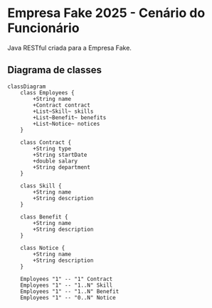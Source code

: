 # Empresa Fake 2025 - Cenário do Funcionário 
Java RESTful criada para a Empresa Fake.

## Diagrama de classes

```mermaid
classDiagram
    class Employees {
        +String name
        +Contract contract
        +List~Skill~ skills
        +List~Benefit~ benefits
        +List~Notice~ notices
    }

    class Contract {
        +String type
        +String startDate
        +double salary
        +String department
    }

    class Skill {
        +String name
        +String description
    }

    class Benefit {
        +String name
        +String description
    }

    class Notice {
        +String name
        +String description
    }

    Employees "1" -- "1" Contract 
    Employees "1" -- "1..N" Skill 
    Employees "1" -- "1..N" Benefit 
    Employees "1" -- "0..N" Notice 
```
